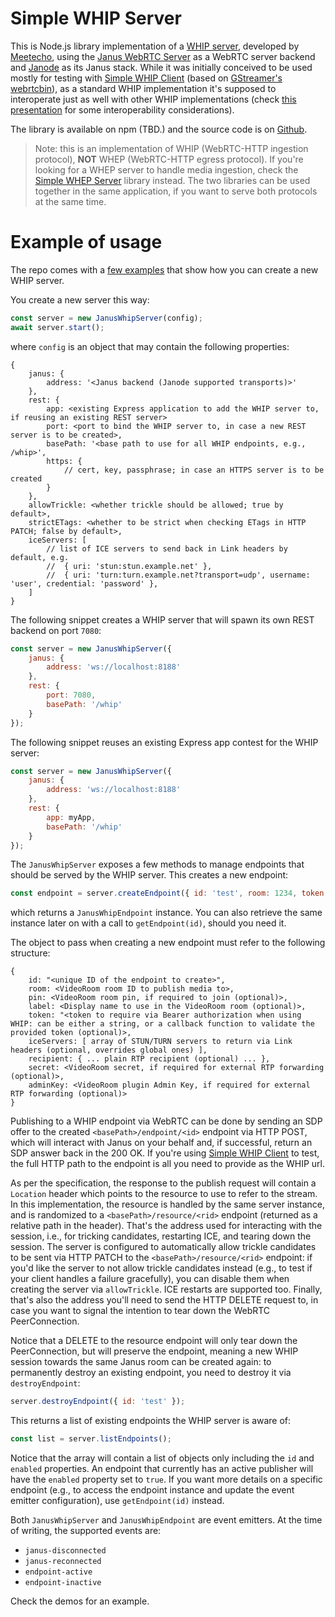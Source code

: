 Simple WHIP Server
==================

This is Node.js library implementation of a [WHIP server](https://www.rfc-editor.org/rfc/rfc9725.html), developed by [Meetecho](https://www.meetecho.com), using the [Janus WebRTC Server](https://github.com/meetecho/janus-gateway/) as a WebRTC server backend and [Janode](https://github.com/meetecho/janode/) as its Janus stack. While it was initially conceived to be used mostly for testing with [Simple WHIP Client](https://github.com/meetecho/simple-whip-client) (based on [GStreamer's webrtcbin](https://gstreamer.freedesktop.org/documentation/webrtc/index.html)), as a standard WHIP implementation it's supposed to interoperate just as well with other WHIP implementations (check [this presentation](https://github.com/IETF-Hackathon/ietf112-project-presentations/blob/main/ietf112-hackathon-whip.pdf) for some interoperability considerations).

The library is available on npm (TBD.) and the source code is on [Github](https://github.com/meetecho/simple-whip-server/).

> Note: this is an implementation of WHIP (WebRTC-HTTP ingestion protocol), **NOT** WHEP (WebRTC-HTTP egress protocol). If you're looking for a WHEP server to handle media ingestion, check the [Simple WHEP Server](https://github.com/meetecho/simple-whep-server) library instead. The two libraries can be used together in the same application, if you want to serve both protocols at the same time.

# Example of usage

The repo comes with a [few examples](https://github.com/meetecho/simple-whip-server/tree/master/examples) that show how you can create a new WHIP server.

You create a new server this way:

```js
const server = new JanusWhipServer(config);
await server.start();
```

where `config` is an object that may contain the following properties:

```
{
	janus: {
		address: '<Janus backend (Janode supported transports)>'
	},
	rest: {
		app: <existing Express application to add the WHIP server to, if reusing an existing REST server>
		port: <port to bind the WHIP server to, in case a new REST server is to be created>,
		basePath: '<base path to use for all WHIP endpoints, e.g., /whip>',
		https: {
			// cert, key, passphrase; in case an HTTPS server is to be created
		}
	},
	allowTrickle: <whether trickle should be allowed; true by default>,
	strictETags: <whether to be strict when checking ETags in HTTP PATCH; false by default>,
	iceServers: [
		// list of ICE servers to send back in Link headers by default, e.g.
		//	{ uri: 'stun:stun.example.net' },
		//	{ uri: 'turn:turn.example.net?transport=udp', username: 'user', credential: 'password' },
	]
}
```

The following snippet creates a WHIP server that will spawn its own REST backend on port `7080`:

```js
const server = new JanusWhipServer({
	janus: {
		address: 'ws://localhost:8188'
	},
	rest: {
		port: 7080,
		basePath: '/whip'
	}
});
```

The following snippet reuses an existing Express app contest for the WHIP server:

```js
const server = new JanusWhipServer({
	janus: {
		address: 'ws://localhost:8188'
	},
	rest: {
		app: myApp,
		basePath: '/whip'
	}
});
```

The `JanusWhipServer` exposes a few methods to manage endpoints that should be served by the WHIP server. This creates a new endpoint:

```js
const endpoint = server.createEndpoint({ id: 'test', room: 1234, token: 'verysecret' });
```

which returns a `JanusWhipEndpoint` instance. You can also retrieve the same instance later on with a call to `getEndpoint(id)`, should you need it.

The object to pass when creating a new endpoint must refer to the following structure:

```
{
	id: "<unique ID of the endpoint to create>",
	room: <VideoRoom room ID to publish media to>,
	pin: <VideoRoom room pin, if required to join (optional)>,
	label: <Display name to use in the VideoRoom room (optional)>,
	token: "<token to require via Bearer authorization when using WHIP: can be either a string, or a callback function to validate the provided token (optional)>,
	iceServers: [ array of STUN/TURN servers to return via Link headers (optional, overrides global ones) ],
	recipient: { ... plain RTP recipient (optional) ... },
	secret: <VideoRoom secret, if required for external RTP forwarding (optional)>,
	adminKey: <VideoRoom plugin Admin Key, if required for external RTP forwarding (optional)>
}
```

Publishing to a WHIP endpoint via WebRTC can be done by sending an SDP offer to the created `<basePath>/endpoint/<id>` endpoint via HTTP POST, which will interact with Janus on your behalf and, if successful, return an SDP answer back in the 200 OK. If you're using [Simple WHIP Client](https://github.com/meetecho/simple-whip-client) to test, the full HTTP path to the endpoint is all you need to provide as the WHIP url.

As per the specification, the response to the publish request will contain a `Location` header which points to the resource to use to refer to the stream. In this implementation, the resource is handled by the same server instance, and is randomized to a `<basePath>/resource/<rid>` endpoint (returned as a relative path in the header). That's the address used for interacting with the session, i.e., for tricking candidates, restarting ICE, and tearing down the session. The server is configured to automatically allow trickle candidates to be sent via HTTP PATCH to the `<basePath>/resource/<rid>` endpoint: if you'd like the server to not allow trickle candidates instead (e.g., to test if your client handles a failure gracefully), you can disable them when creating the server via `allowTrickle`. ICE restarts are supported too. Finally, that's also the address you'll need to send the HTTP DELETE request to, in case you want to signal the intention to tear down the WebRTC PeerConnection.

Notice that a DELETE to the resource endpoint will only tear down the PeerConnection, but will preserve the endpoint, meaning a new WHIP session towards the same Janus room can be created again: to permanently destroy an existing endpoint, you need to destroy it via `destroyEndpoint`:

```js
server.destroyEndpoint({ id: 'test' });
```

This returns a list of existing endpoints the WHIP server is aware of:

```js
const list = server.listEndpoints();
```

Notice that the array will contain a list of objects only including the `id` and `enabled` properties. An endpoint that currently has an active publisher will have the `enabled` property set to `true`. If you want more details on a specific endpoint (e.g., to access the endpoint instance and update the event emitter configuration), use `getEndpoint(id)` instead.

Both `JanusWhipServer` and `JanusWhipEndpoint` are event emitters. At the time of writing, the supported events are:

* `janus-disconnected`
* `janus-reconnected`
* `endpoint-active`
* `endpoint-inactive`

Check the demos for an example.
